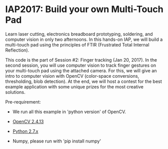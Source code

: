 # IAP2017: Build your own Multi-Touch Pad

Learn laser cutting, electronics breadboard prototyping, soldering, and computer vision in only two afternoons. In this hands-on IAP, we will build a multi-touch pad using the principles of FTIR (Frustrated Total Internal Reflection).

This code is the part of Session #2: Finger tracking (Jan 20, 2017). 
In the second session, you will use computer vision to track finger gestures on your multi-touch pad using the attached camera. 
For this, we will give an intro to computer vision with OpenCV (color-space conversions, thresholding, blob detection). 
At the end, we will host a contest for the best example application with some unique prizes for the most creative solutions.

Pre-requirement:

* We run all this example in 'python version' of OpenCV. 
- [OpenCV 2.4.13](http://opencv.org/downloads.html)

- [Python 2.7.x](https://www.python.org/downloads/)

- Numpy, please run with 'pip install numpy'


